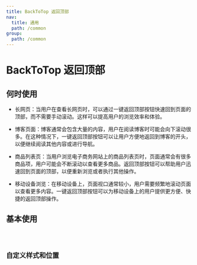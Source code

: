 ```yaml
---
title: BackToTop 返回顶部
nav:
  title: 通用
  path: /common
group:
  path: /common
---
```


# BackToTop 返回顶部



## 何时使用

- 长网页：当用户在查看长网页时，可以通过一键返回顶部按钮快速回到页面的顶部，而不需要手动滚动。这样可以提高用户的浏览效率和体验。

- 博客页面：博客通常会包含大量的内容，用户在阅读博客时可能会向下滚动很多。在这种情况下，一键返回顶部按钮可以让用户方便地返回到博客的开头，以便继续阅读其他内容或进行导航。

- 商品列表页：当用户浏览电子商务网站上的商品列表页时，页面通常会有很多商品项，用户可能会不断滚动以查看更多商品。返回顶部按钮可以帮助用户迅速回到页面的顶部，以便重新浏览或者执行其他操作。

- 移动设备浏览：在移动设备上，页面视口通常较小，用户需要频繁地滚动页面以查看更多内容。一键返回顶部按钮可以为移动设备上的用户提供更方便、快捷的返回顶部操作。

## 基本使用

<code src="./demos/index1.tsx"/>

## 自定义样式和位置

<code src="./demos/index2.tsx"/>

<API/>
